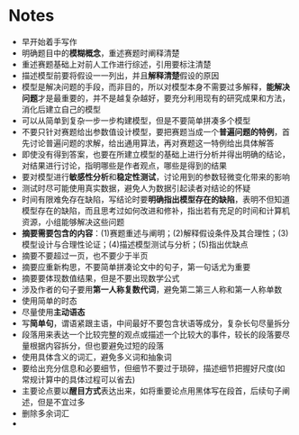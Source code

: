 # Notes

+ 早开始着手写作
+ 明确题目中的**模糊概念**，重述赛题时阐释清楚
+ 重述赛题基础上对前人工作进行综述，引用要标注清楚
+ 描述模型前要将假设一一列出，并且**解释清楚**假设的原因
+ 模型是解决问题的手段，而非目的，所以对模型本身不需要过多解释，**能解决问题**才是最重要的，并不是越复杂越好，要充分利用现有的研究成果和方法，消化后建立自己的模型
+ 可以从简单到复杂一步一步构建模型，但是不要简单拼凑多个模型
+ 不要只针对赛题给出参数值设计模型，要把赛题当成一个**普遍问题的特例**，首先讨论普遍问题的求解，给出通用算法，再对赛题这一特例给出具体解答
+ 即使没有得到答案，也要在所建立模型的基础上进行分析并得出明确的结论，对结果进行讨论，指明哪些是作者观点，哪些是得到的结果
+ 要对模型进行**敏感性分析**和**稳定性测试**，讨论用到的参数轻微变化带来的影响
+ 测试时尽可能使用真实数据，避免人为数据引起读者对结论的怀疑
+ 时间有限难免存在缺陷，写结论时要**明确指出模型存在的缺陷**，表明不但知道模型存在的缺陷，而且思考过如何改进和修补，指出若有充足的时间和计算机资源，小组能够解决这些问题
+ **摘要需要包含的内容**：(1)赛题重述与阐明；(2)解释假设条件及其合理性；(3)模型设计与合理性论证；(4)描述模型测试与分析；(5)指出优缺点
+ 摘要不要超过一页，也不要少于半页
+ 摘要应重新构思，不要简单拼凑论文中的句子，第一句话尤为重要
+ 摘要要体现数值结果，但是不要出现数学公式
+ 涉及作者的句子要用**第一人称复数代词**，避免第二第三人称和第一人称单数
+ 使用简单的时态
+ 尽量使用**主动语态**
+ 写**简单句**，谓语紧跟主语，中间最好不要包含状语等成分，复杂长句尽量拆分
+ 段落用来表达一个比较完整的观点或描述一个比较大的事件，较长的段落要尽量根据内容拆分，但也要避免过短的段落
+ 使用具体含义的词汇，避免多义词和抽象词
+ 要给出充分信息和必要细节，但细节不要过于琐碎，描述细节把握好尺度(如常规计算中的具体过程可以省去)
+ 主要论点要以**醒目方式**表达出来，如将重要论点用黑体写在段首，后续句子阐述，但是不宜过多
+ 删除多余词汇
+ 
